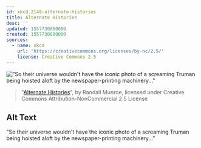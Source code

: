 ```yaml
---
id: xkcd.2149-alternate-histories
title: Alternate Histories
desc: ''
updated: 1557730800000
created: 1557730800000
sources:
  - name: xkcd
    url: 'https://creativecommons.org/licenses/by-nc/2.5/'
    license: Creative Commons 2.5
---
```

!["So their universe wouldn't have the iconic photo of a screaming Truman being hoisted aloft by the newspaper-printing machinery..."](https://imgs.xkcd.com/comics/alternate_histories.png)
> "[Alternate Histories](https://xkcd.com/2149/)", by Randall Munroe, licensed under Creative Commons Attribution-NonCommercial 2.5 License

## Alt Text
"So their universe wouldn't have the iconic photo of a screaming Truman being hoisted aloft by the newspaper-printing machinery..."
